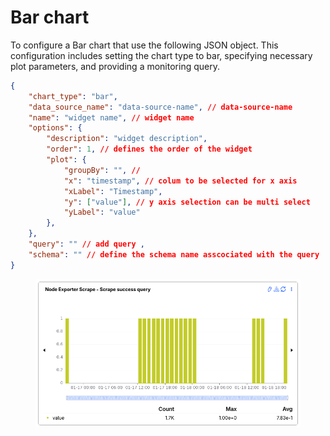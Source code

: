 # Bar chart

To configure a Bar chart that  use the following JSON object. This configuration includes setting the chart type to bar, specifying necessary plot parameters, and providing a monitoring query.

```json
{
    "chart_type": "bar",
    "data_source_name": "data-source-name", // data-source-name
    "name": "widget name", // widget name
    "options": {
        "description": "widget description",
        "order": 1, // defines the order of the widget
        "plot": {
            "groupBy": "", // 
            "x": "timestamp", // colum to be selected for x axis
            "xLabel": "Timestamp",
            "y": ["value"], // y axis selection can be multi select
            "yLabel": "value"
        },
    },
    "query": "" // add query ,
    "schema": "" // define the schema name asscociated with the query
}
```





<figure><img src="../../../../.gitbook/assets/image (259).png" alt=""><figcaption></figcaption></figure>
